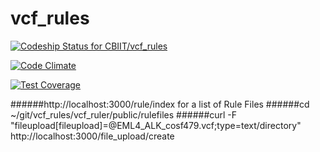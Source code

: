 # vcf_rules

[ ![Codeship Status for CBIIT/vcf_rules](https://codeship.com/projects/90adf210-f295-0132-0361-7ec9b9682570/status?branch=master)](https://codeship.com/projects/85203)

[![Code Climate](https://codeclimate.com/github/CBIIT/vcf_rules/badges/gpa.svg)](https://codeclimate.com/github/CBIIT/vcf_rules)

[![Test Coverage](https://codeclimate.com/github/CBIIT/vcf_rules/badges/coverage.svg)](https://codeclimate.com/github/CBIIT/vcf_rules/coverage)

######http://localhost:3000/rule/index for a list of Rule Files
######cd ~/git/vcf_rules/vcf_ruler/public/rulefiles
######curl -F "fileupload[fileupload]=@EML4_ALK_cosf479.vcf;type=text/directory" http://localhost:3000/file_upload/create
